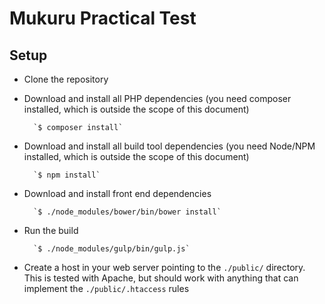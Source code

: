 Mukuru Practical Test
===

Setup
---

* Clone the repository

* Download and install all PHP dependencies (you need composer installed, which is outside the scope of this document)

        `$ composer install`
        
* Download and install all build tool dependencies (you need Node/NPM installed, which is outside the scope of this document)

        `$ npm install`
        
* Download and install front end dependencies

        `$ ./node_modules/bower/bin/bower install`
        
* Run the build

        `$ ./node_modules/gulp/bin/gulp.js`

* Create a host in your web server pointing to the `./public/` directory. This is tested with Apache, but should work
with anything that can implement the `./public/.htaccess` rules